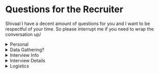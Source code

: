 #  Questions for the Recruiter

Shivaal I have a decent amount of questions for you and I want to be respectful of your time. So please interrupt me if you need to wrap the conversation up/

<details>
  <summary>Personal</summary>
  
- What do you love the most about the company? 
- What do you love the most about thejob? 
- What is something really fun/cool about the culture that I might not know about? 
</details>

<details>
  <summary>Data Gathering?</summary>
  
- Why do you think my background is a good fit? 
- What are the most critical skills needed to have success in this role? 
- Are there any gaps or key skills needed that I do not have? 
- Are there any themes/areas where other candidates are falling short? 
- Can you tell me more about the structure of the team, roles, hiring manager, etc? 
- Anything that this team specifically looks for from a culture fit perspective? 
</details>

<details>
  <summary>Interview Info</summary>
  
- Can you tell me about the specific steps? 
- Stages? Phone, Video, In Person? 
- Number of interviews? 
- Focus area of those interviews? 
- Types of questions asked? 
</details>

<details>
  <summary>Interview Details</summary>

- How many applicants are there? 
- Can you tell me more about the end of the process and who is the final decision maker? 
- How long does the overall process typically take? 
- Communication: 
- How often will I hear back from you? Should I proactively reach out or should I wait to hear from 
- you? 
- What is your preferred method of communication, call, text, email? 
- Do you have a secondary POC that I can reach out if you are out of the office? 
</details>

<details>
  <summary>Logistics</summary>
  
- Any items that I should be aware of (ie what is the interview platform, format, etc) ? 
</details>

